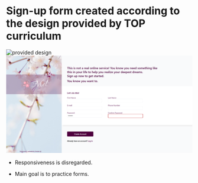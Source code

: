 # Sign-up form created according to the design provided by TOP curriculum 

![provided design](https://cdn.statically.io/gh/TheOdinProject/curriculum/afdbabfab03fbc34783c6b6f3920aba4a4d3b935/intermediate_html_css/forms/project_sign_up_form/imgs/sign-up-form.png)
![my design](https://github.com/Melisa-t/sign-up-form/blob/main/img/ss.png)

* Responsiveness is disregarded. 

* Main goal is to practice forms. 
